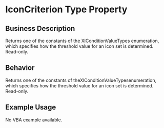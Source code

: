 # IconCriterion Type Property

## Business Description
Returns one of the constants of the XlConditionValueTypes enumeration, which specifies how the threshold value for an icon set is determined. Read-only.

## Behavior
Returns one of the constants of theXlConditionValueTypesenumeration, which specifies how the threshold value for an icon set is determined. Read-only.

## Example Usage
No VBA example available.
